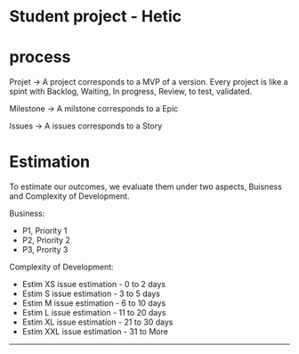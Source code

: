 # Student project - Hetic

# process 

Projet -> A project corresponds to a MVP of a version. Every project is like a spint with Backlog, Waiting, In progress, Review, to test, validated. 

Milestone -> A milstone corresponds to a Epic 

Issues -> A issues corresponds to a Story 

# Estimation 
To estimate our outcomes, we evaluate them under two aspects, Buisness and Complexity of Development.

Business:  
- P1, Priority 1
- P2, Priority 2 
- P3, Prority 3

Complexity of Development: 
- Estim XS issue estimation - 0 to 2 days
- Estim S issue estimation - 3 to 5 days
- Estim M issue estimation - 6 to 10 days
- Estim L issue estimation - 11 to 20 days
- Estim XL issue estimation - 21 to 30 days
- Estim XXL issue estimation - 31 to More
---
